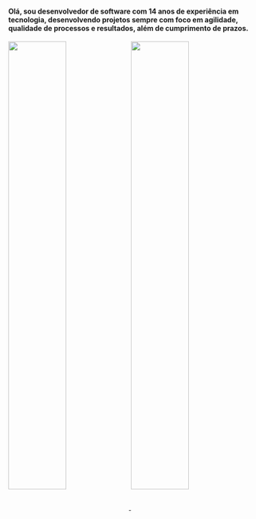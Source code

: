 #### Olá, sou desenvolvedor de software com 14 anos de experiência em tecnologia, desenvolvendo projetos sempre com foco em agilidade, qualidade de processos e resultados, além de cumprimento de prazos. 

<a href="https://github.com/joshuamaia">
  <img style="width: 48%;" align="center" src="https://github-readme-stats.vercel.app/api?username=joshuamaia&show_icons=true&theme=tokyonight" />
</a>
<a href="https://github.com/joshuamaia">
  <img style="width: 48%; " align="center" src="https://github-readme-stats.vercel.app/api/top-langs/?username=joshuamaia&layout=compact&theme=tokyonight" />
</a>








